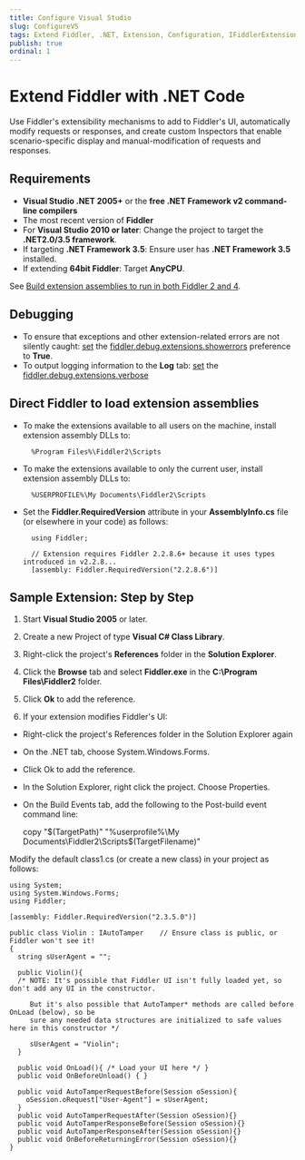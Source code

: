 ```yaml
---
title: Configure Visual Studio
slug: ConfigureVS
tags: Extend Fiddler, .NET, Extension, Configuration, IFiddlerExtension, assembly
publish: true
ordinal: 1
---
```


Extend Fiddler with .NET Code
=============================

Use Fiddler's extensibility mechanisms to add to Fiddler's UI, automatically modify requests or responses, and create custom Inspectors that enable scenario-specific display and manual-modification of requests and responses.

Requirements
------------

+ **Visual Studio .NET 2005+** or the **free .NET Framework v2 command-line compilers**
+ The most recent version of **Fiddler**
+ For **Visual Studio 2010 or later**: Change the project to target the **.NET2.0/3.5 framework**.
+ If targeting **.NET Framework 3.5**: Ensure user has **.NET Framework 3.5** installed.
+ If extending **64bit Fiddler**: Target **AnyCPU**.

See [Build extension assemblies to run in both Fiddler 2 and 4][1].

Debugging
---------

+ To ensure that exceptions and other extension-related errors are not silently caught: [set][1] the [fiddler.debug.extensions.showerrors][2] preference to **True**. 
+ To output logging information to the **Log** tab: [set][1] the [fiddler.debug.extensions.verbose][2]

[1]: http://fiddler.wikidot.com/prefsaction
[2]: http://fiddler.wikidot.com/prefslist

Direct Fiddler to load extension assemblies
-------------------------------------------

+ To make the extensions available to all users on the machine, install extension assembly DLLs to:

		%Program Files%\Fiddler2\Scripts

+ To make the extensions available to only the current user, install extension assembly DLLs to:

		%USERPROFILE%\My Documents\Fiddler2\Scripts

+ Set the **Fiddler.RequiredVersion** attribute in your **AssemblyInfo.cs** file (or elsewhere in your code) as follows:

		using Fiddler;

		// Extension requires Fiddler 2.2.8.6+ because it uses types introduced in v2.2.8...
		[assembly: Fiddler.RequiredVersion("2.2.8.6")]



Sample Extension: Step by Step
------------------------------

1. Start **Visual Studio 2005** or later.

2. Create a new Project of type **Visual C# Class Library**.

3. Right-click the project's **References** folder in the **Solution Explorer**.

4. Click the **Browse** tab and select **Fiddler.exe** in the **C:\Program Files\Fiddler2** folder. 

5. Click **Ok** to add the reference.

6. If your extension modifies Fiddler's UI:

 + Right-click the project's References folder in the Solution Explorer again
 + On the .NET tab, choose System.Windows.Forms.
 + Click Ok to add the reference.
 + In the Solution Explorer, right click the project.  Choose Properties.
 + On the Build Events tab, add the following to the Post-build event command line:

    copy "$(TargetPath)" "%userprofile%\My Documents\Fiddler2\Scripts\$(TargetFilename)"

Modify the default class1.cs (or create a new class) in your project as follows:

	using System;
	using System.Windows.Forms;
	using Fiddler;
	
	[assembly: Fiddler.RequiredVersion("2.3.5.0")]
	
	public class Violin : IAutoTamper    // Ensure class is public, or Fiddler won't see it!
	{
	  string sUserAgent = "";
	
	  public Violin(){
	  /* NOTE: It's possible that Fiddler UI isn't fully loaded yet, so don't add any UI in the constructor.
	
	     But it's also possible that AutoTamper* methods are called before OnLoad (below), so be
	     sure any needed data structures are initialized to safe values here in this constructor */
	    
	     sUserAgent = "Violin";
	  }
	
	  public void OnLoad(){ /* Load your UI here */ }
	  public void OnBeforeUnload() { }
	
	  public void AutoTamperRequestBefore(Session oSession){
	    oSession.oRequest["User-Agent"] = sUserAgent;
	  }
	  public void AutoTamperRequestAfter(Session oSession){}
	  public void AutoTamperResponseBefore(Session oSession){}
	  public void AutoTamperResponseAfter(Session oSession){}
	  public void OnBeforeReturningError(Session oSession){}
	}

[1]: ./ExtensionsForv2Andv4
